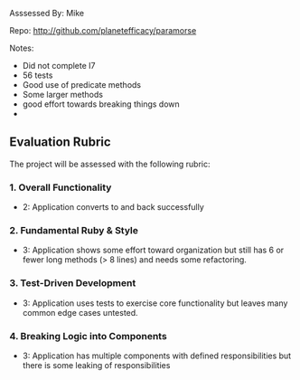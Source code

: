 Asssessed By: Mike

Repo: http://github.com/planetefficacy/paramorse

Notes:
* Did not complete I7
* 56 tests
* Good use of predicate methods
* Some larger methods
* good effort towards breaking things down
* 

## Evaluation Rubric

The project will be assessed with the following rubric:

### 1. Overall Functionality

* 2: Application converts to and back successfully

### 2. Fundamental Ruby & Style

* 3:  Application shows some effort toward organization but still has 6 or fewer long methods (> 8 lines) and needs some refactoring.

### 3. Test-Driven Development

* 3: Application uses tests to exercise core functionality but leaves many common edge cases untested.

### 4. Breaking Logic into Components

* 3: Application has multiple components with defined responsibilities but there is some leaking of responsibilities
